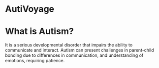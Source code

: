 # AutiVoyage
# What is Autism?
It is a serious developmental disorder that impairs the ability to communicate and interact.  Autism can present challenges in parent-child bonding due to differences in communication, and understanding of emotions, requiring patience.
